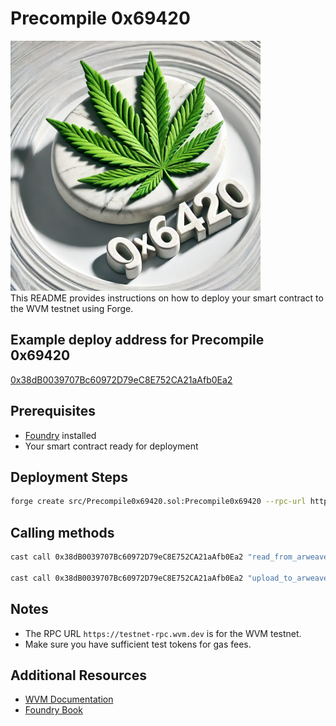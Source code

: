 # Precompile 0x69420

<img src="./logo.webp" width="400px">
<div>This README provides instructions on how to deploy your smart contract to the WVM testnet using Forge.</div>

## Example deploy address for Precompile 0x69420

[0x38dB0039707Bc60972D79eC8E752CA21aAfb0Ea2](https://explorer.wvm.dev/address/0x38dB0039707Bc60972D79eC8E752CA21aAfb0Ea2)

## Prerequisites

- [Foundry](https://book.getfoundry.sh/getting-started/installation) installed
- Your smart contract ready for deployment

## Deployment Steps

```sh
forge create src/Precompile0x69420.sol:Precompile0x69420 --rpc-url https://testnet-rpc.wvm.dev/ --private-key <private key starting with 0x...> --gas-price 10gwei
```

## Calling methods

```sh
cast call 0x38dB0039707Bc60972D79eC8E752CA21aAfb0Ea2 "read_from_arweave(string)" <ArweaveTXID> --rpc-url https://testnet-rpc.wvm.dev

cast call 0x38dB0039707Bc60972D79eC8E752CA21aAfb0Ea2 "upload_to_arweave(string)" <dataString> --rpc-url https://testnet-rpc.wvm.dev
```
## Notes

- The RPC URL `https://testnet-rpc.wvm.dev` is for the WVM testnet.
- Make sure you have sufficient test tokens for gas fees.

## Additional Resources

- [WVM Documentation](https://docs.wvm.dev)
- [Foundry Book](https://book.getfoundry.sh)

